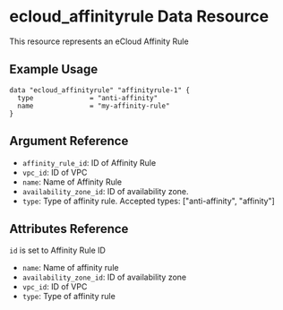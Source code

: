 # ecloud_affinityrule Data Resource

This resource represents an eCloud Affinity Rule

## Example Usage

```hcl
data "ecloud_affinityrule" "affinityrule-1" {
  type              = "anti-affinity"
  name              = "my-affinity-rule"
}
```

## Argument Reference

- `affinity_rule_id`: ID of Affinity Rule
- `vpc_id`: ID of VPC
- `name`: Name of Affinity Rule
- `availability_zone_id`:  ID of availability zone.
- `type`: Type of affinity rule. Accepted types: ["anti-affinity", "affinity"]


## Attributes Reference

`id` is set to Affinity Rule ID

- `name`: Name of affinity rule
- `availability_zone_id`: ID of availability zone
- `vpc_id`: ID of VPC
- `type`: Type of affinity rule
